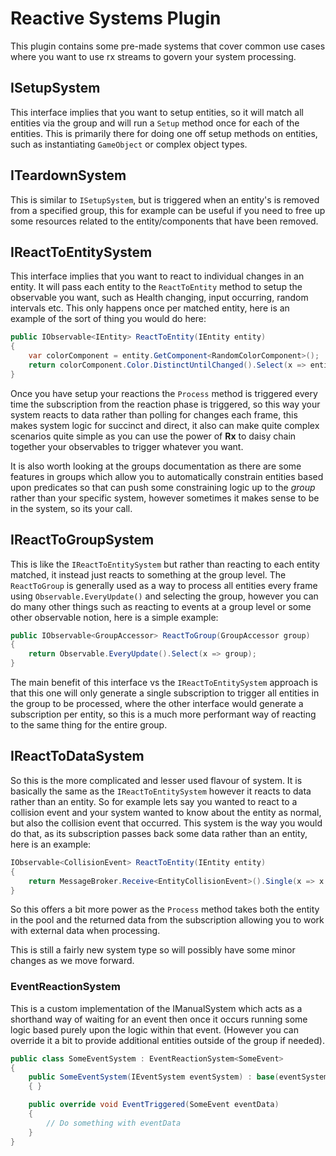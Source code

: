 # Reactive Systems Plugin

This plugin contains some pre-made systems that cover common use cases where you want to use rx streams to govern your system processing.

## ISetupSystem

This interface implies that you want to setup entities, so it will match all entities via the group and will run a `Setup` method once for each of the entities. This is primarily there for doing one off setup methods on entities, such as instantiating `GameObject` or complex object types.

## ITeardownSystem

This is similar to `ISetupSystem`, but is triggered when an entity's is removed from a specified group, this for example can be useful if you need to free up some resources related to the entity/components that have been removed.

## IReactToEntitySystem

This interface implies that you want to react to individual changes in an entity. It will pass each entity to the `ReactToEntity` method to setup the observable you want, such as Health changing, input occurring, random intervals etc. This only happens once per matched entity, here is an example of the sort of thing you would do here:

```csharp
public IObservable<IEntity> ReactToEntity(IEntity entity)
{
    var colorComponent = entity.GetComponent<RandomColorComponent>();
    return colorComponent.Color.DistinctUntilChanged().Select(x => entity);
}
```

Once you have setup your reactions the `Process` method is triggered every time the subscription from the reaction phase is triggered, so this way your system reacts to data rather than polling for changes each frame, this makes system logic for succinct and direct, it also can make quite complex scenarios quite simple as you can use the power of **Rx** to daisy chain together your observables to trigger whatever you want.

It is also worth looking at the groups documentation as there are some features in groups which allow you to automatically constrain entities based upon predicates so that can push some constraining logic up to the *group* rather than your specific system, however sometimes it makes sense to be in the system, so its your call.

## IReactToGroupSystem

This is like the `IReactToEntitySystem` but rather than reacting to each entity matched, it instead just reacts to something at the group level. The `ReactToGroup` is generally used as a way to process all entities every frame using `Observable.EveryUpdate()` and selecting the group, however you can do many other things such as reacting to events at a group level or some other observable notion, here is a simple example:

```csharp
public IObservable<GroupAccessor> ReactToGroup(GroupAccessor group)
{
    return Observable.EveryUpdate().Select(x => group);
}
```

The main benefit of this interface vs the `IReactToEntitySystem` approach is that this one will only generate a single subscription to trigger all entities in the group to be processed, where the other interface would generate a subscription per entity, so this is a much more performant way of reacting to the same thing for the entire group.

## IReactToDataSystem<T>

So this is the more complicated and lesser used flavour of system. It is basically the same as the `IReactToEntitySystem` however it reacts to data rather than an entity. So for example lets say you wanted to react to a collision event and your system wanted to know about the entity as normal, but also the collision event that occurred. This system is the way you would do that, as its subscription passes back some data rather than an entity, here is an example:

```csharp
IObservable<CollisionEvent> ReactToEntity(IEntity entity)
{
    return MessageBroker.Receive<EntityCollisionEvent>().Single(x => x.collidee == entity);
}
```

So this offers a bit more power as the `Process` method takes both the entity in the pool and the returned data from the subscription allowing you to work with external data when processing.

This is still a fairly new system type so will possibly have some minor changes as we move forward.

### EventReactionSystem<T>

This is a custom implementation of the IManualSystem which acts as a shorthand way of waiting for an event then
once it occurs running some logic based purely upon the logic within that event. (However you can override 
it a bit to provide additional entities outside of the group if needed).

```csharp
public class SomeEventSystem : EventReactionSystem<SomeEvent>
{
    public SomeEventSystem(IEventSystem eventSystem) : base(eventSystem)
    { }

    public override void EventTriggered(SomeEvent eventData)
    {
        // Do something with eventData
    }
}
```
